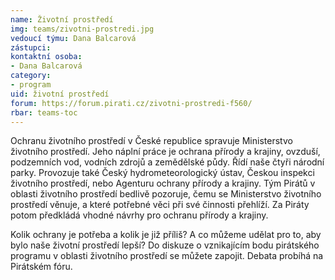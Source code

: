 ```yaml
---
name: Životní prostředí
img: teams/zivotni-prostredi.jpg
vedoucí týmu: Dana Balcarová
zástupci:
kontaktní osoba:
- Dana Balcarová
category:
- program
uid: životní prostředí
forum: https://forum.pirati.cz/zivotni-prostredi-f560/
rbar: teams-toc
---
```


Ochranu životního prostředí v České republice spravuje Ministerstvo životního prostředí. Jeho náplní práce je ochrana přírody a krajiny, ovzduší, podzemních vod, vodních zdrojů a zemědělské půdy. Řídí naše čtyři národní parky. Provozuje také Český hydrometeorologický ústav, Českou inspekci životního prostředí, nebo Agenturu ochrany přírody a krajiny. Tým Pirátů v oblasti životního prostředí bedlivě pozoruje, čemu se Ministerstvo životního prostředí věnuje, a které potřebné věci při své činnosti přehlíží. Za Piráty potom předkládá vhodné návrhy pro ochranu přírody a krajiny.

Kolik ochrany je potřeba a kolik je již příliš? A co můžeme udělat pro to, aby bylo naše životní prostředí lepší? Do diskuze o vznikajícím bodu pirátského programu v oblasti životního prostředí se můžete zapojit. Debata probíhá na Pirátském fóru.
